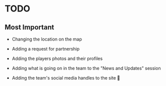 # TODO

   ## Most Important
   - Changing the location on the map

   - Adding a request for partnership

   - Adding the players photos and their profiles 

   - Adding what is going on in the team to the "News and Updates" session
   
   - Adding the team's social media handles to the site :email:

